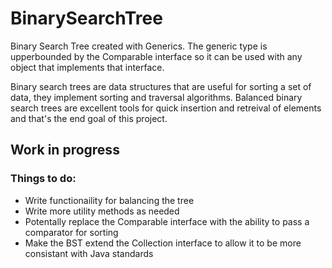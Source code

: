 # BinarySearchTree
Binary Search Tree created with Generics. The generic type is upperbounded by the Comparable interface so it can be used with any <br />
object that implements that interface.  <br />

Binary search trees are data structures that are useful for sorting a set of data, they implement sorting and traversal algorithms. Balanced binary search trees are excellent tools for quick insertion and retreival of elements and that's the end goal of this project. 

## Work in progress

### Things to do:
- Write functionaility for balancing the tree
- Write more utility methods as needed
- Potentally replace the Comparable interface with the ability to pass a comparator for sorting
- Make the BST extend the Collection interface to allow it to be more consistant with Java standards


